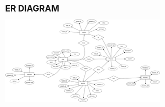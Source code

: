 # ER DIAGRAM
![Entitiy-Relationship(ER) diagram for Airbnb](./airbnb-er-diagram.drawio.png "Optional title")